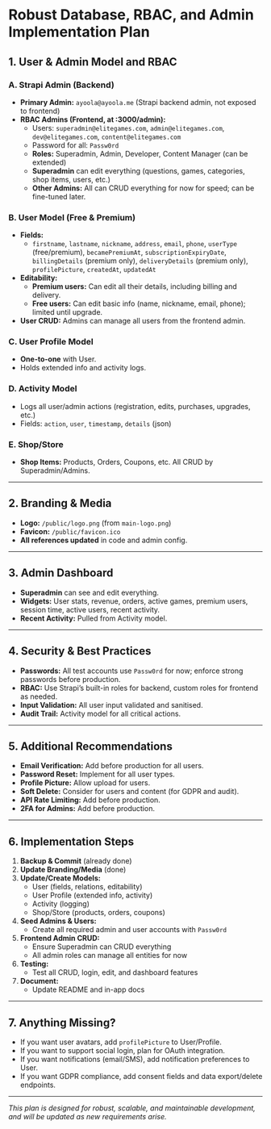 # Robust Database, RBAC, and Admin Implementation Plan

## 1. User & Admin Model and RBAC

### A. Strapi Admin (Backend)
- **Primary Admin:** `ayoola@ayoola.me` (Strapi backend admin, not exposed to frontend)
- **RBAC Admins (Frontend, at :3000/admin):**
  - Users: `superadmin@elitegames.com`, `admin@elitegames.com`, `dev@elitegames.com`, `content@elitegames.com`
  - Password for all: `Passw0rd`
  - **Roles:** Superadmin, Admin, Developer, Content Manager (can be extended)
  - **Superadmin** can edit everything (questions, games, categories, shop items, users, etc.)
  - **Other Admins:** All can CRUD everything for now for speed; can be fine-tuned later.

### B. User Model (Free & Premium)
- **Fields:**
  - `firstname`, `lastname`, `nickname`, `address`, `email`, `phone`, `userType` (free/premium), `becamePremiumAt`, `subscriptionExpiryDate`, `billingDetails` (premium only), `deliveryDetails` (premium only), `profilePicture`, `createdAt`, `updatedAt`
- **Editability:**
  - **Premium users:** Can edit all their details, including billing and delivery.
  - **Free users:** Can edit basic info (name, nickname, email, phone); limited until upgrade.
- **User CRUD:** Admins can manage all users from the frontend admin.

### C. User Profile Model
- **One-to-one** with User.
- Holds extended info and activity logs.

### D. Activity Model
- Logs all user/admin actions (registration, edits, purchases, upgrades, etc.)
- Fields: `action`, `user`, `timestamp`, `details` (json)

### E. Shop/Store
- **Shop Items:** Products, Orders, Coupons, etc. All CRUD by Superadmin/Admins.

---

## 2. Branding & Media
- **Logo:** `/public/logo.png` (from `main-logo.png`)
- **Favicon:** `/public/favicon.ico`
- **All references updated** in code and admin config.

---

## 3. Admin Dashboard
- **Superadmin** can see and edit everything.
- **Widgets:** User stats, revenue, orders, active games, premium users, session time, active users, recent activity.
- **Recent Activity:** Pulled from Activity model.

---

## 4. Security & Best Practices
- **Passwords:** All test accounts use `Passw0rd` for now; enforce strong passwords before production.
- **RBAC:** Use Strapi’s built-in roles for backend, custom roles for frontend as needed.
- **Input Validation:** All user input validated and sanitised.
- **Audit Trail:** Activity model for all critical actions.

---

## 5. Additional Recommendations
- **Email Verification:** Add before production for all users.
- **Password Reset:** Implement for all user types.
- **Profile Picture:** Allow upload for users.
- **Soft Delete:** Consider for users and content (for GDPR and audit).
- **API Rate Limiting:** Add before production.
- **2FA for Admins:** Add before production.

---

## 6. Implementation Steps

1. **Backup & Commit** (already done)
2. **Update Branding/Media** (done)
3. **Update/Create Models:**
   - User (fields, relations, editability)
   - User Profile (extended info, activity)
   - Activity (logging)
   - Shop/Store (products, orders, coupons)
4. **Seed Admins & Users:**
   - Create all required admin and user accounts with `Passw0rd`
5. **Frontend Admin CRUD:**
   - Ensure Superadmin can CRUD everything
   - All admin roles can manage all entities for now
6. **Testing:**
   - Test all CRUD, login, edit, and dashboard features
7. **Document:**
   - Update README and in-app docs

---

## 7. Anything Missing?
- If you want user avatars, add `profilePicture` to User/Profile.
- If you want to support social login, plan for OAuth integration.
- If you want notifications (email/SMS), add notification preferences to User.
- If you want GDPR compliance, add consent fields and data export/delete endpoints.

---

*This plan is designed for robust, scalable, and maintainable development, and will be updated as new requirements arise.*
